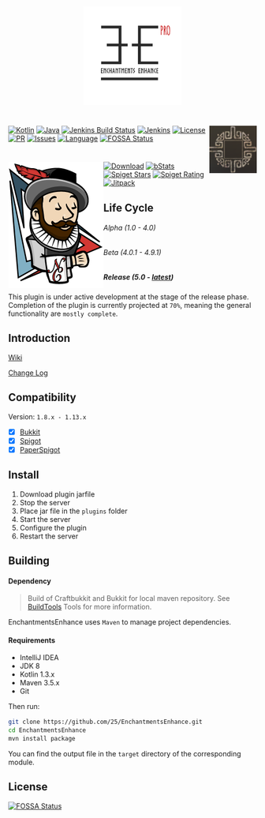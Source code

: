<p align="center"> <img width="200" height="200" src=".images/thumbnail.png"> </p>

# <img src=".images/logo.jpg" alt="Logo" align="right">
[![Kotlin](https://img.shields.io/badge/Kotlin-1.3%2b-brightgreen.svg)](https://kotlinlang.org)
[![Java](https://img.shields.io/badge/Java-8%2b-brightgreen.svg)](https://www.java.com/)
[![Jenkins Build Status](http://www.soulbound.me/job/EnchantmentsEnhance_stable/badge/icon)](http://www.soulbound.me/job/EnchantmentsEnhance_stable/)
[![Jenkins](https://img.shields.io/website-up-down-green-red/http/www.soulbound.me.svg)](http://soulbound.me/job/EnchantmentsEnhance_stable/)
[![License](https://img.shields.io/badge/license-GPL-blue.svg)](http://www.gnu.org/licenses/gpl-3.0)
[![PR](https://img.shields.io/badge/contributing-welcome-FF69B4.svg?style=flat)](https://github.com/25/EnchantmentsEnhance/pulls)
[![Issues](https://img.shields.io/badge/issues-report-E74C3C.svg?style=flat)](https://github.com/25/EnchantmentsEnhance/issues)
[![Language](https://img.shields.io/github/languages/count/25/EnchantmentsEnhance.svg)](https://github.com/25/EnchantmentsEnhance/issues)
[![FOSSA Status](https://app.fossa.io/api/projects/git%2Bgithub.com%2F25%2FEnchantmentsEnhance.svg?type=shield)](https://app.fossa.io/projects/git%2Bgithub.com%2F25%2FEnchantmentsEnhance?ref=badge_shield)

# [<img src=".images/jenkins.png" alt="Download" align="left">](http://www.soulbound.me/job/EnchantmentsEnhance_stable/)
[![Download](https://img.shields.io/spiget/downloads/51635.svg)](https://www.spigotmc.org/resources/enchantmentsenhance-gear-progression-mechanics-with-customized-enchantments.51635/)
[![bStats](https://img.shields.io/badge/bStats-deployed-3366ff.svg?style=flat)](https://bstats.org/plugin/bukkit/EnchantmentsEnhance)
[![Spiget Stars](https://img.shields.io/spiget/stars/59555.svg)](https://www.spigotmc.org/resources/enchantmentsenhance-gear-progression-mechanics-with-customized-enchantments.51635/)
[![Spiget Rating](https://img.shields.io/spiget/rating/51635.svg)](https://www.spigotmc.org/resources/enchantmentsenhance-gear-progression-mechanics-with-customized-enchantments.51635/)
[![Jitpack](https://jitpack.io/v/25/EnchantmentsEnhance.svg)](https://jitpack.io/#25/EnchantmentsEnhance/)



## Life Cycle
###### Alpha (1.0 - 4.0)
###### Beta (4.0.1 - 4.9.1)
##### Release (5.0 - [latest](http://www.soulbound.me/job/EnchantmentsEnhance_stable/))
This plugin is under active development at the stage of the release phase.
Completion of the plugin is currently projected at `70%`, meaning the general functionality are `mostly complete`.

## Introduction
[Wiki](https://github.com/25/EnchantmentsEnhance/wiki)

[Change Log](https://github.com/25/EnchantmentsEnhance/blob/master/CHANGELOG.md)

## Compatibility
Version: `1.8.x - 1.13.x`
- [x] [Bukkit](https://bukkit.org)
- [x] [Spigot](https://spigotmc.org)
- [x] [PaperSpigot](https://github.com/PaperMC/Paper)

## Install
1. Download plugin jarfile
2. Stop the server
3. Place jar file in the `plugins` folder
4. Start the server
5. Configure the plugin
6. Restart the server

## Building
#### Dependency
> Build of Craftbukkit and Bukkit for local maven repository. See [BuildTools](https://www.spigotmc.org/wiki/buildtools/) Tools for more information.

EnchantmentsEnhance uses `Maven` to manage project dependencies.

#### Requirements
- IntelliJ IDEA
- JDK 8
- Kotlin 1.3.x
- Maven 3.5.x
- Git



Then run:

```sh
git clone https://github.com/25/EnchantmentsEnhance.git
cd EnchantmentsEnhance
mvn install package
```

You can find the output file in the `target` directory of the corresponding module.


## License
[![FOSSA Status](https://app.fossa.io/api/projects/git%2Bgithub.com%2F25%2FEnchantmentsEnhance.svg?type=large)](https://app.fossa.io/projects/git%2Bgithub.com%2F25%2FEnchantmentsEnhance?ref=badge_large)